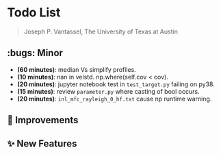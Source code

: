 # Todo List

> Joseph P. Vantassel, The University of Texas at Austin

## :bugs: Minor

- __(60 minutes)__: median Vs simplify profiles.
- __(10 minutes)__: nan in velstd. np.where(self.cov < cov).
- __(20 minutes)__: jupyter notebook test in `test_target.py` failing on py38.
- __(15 minutes)__: review `parameter.py` where casting of bool occurs.
- __(20 minutes)__: `inl_mfc_rayleigh_0_hf.txt` cause np runtime warning.

## :hammer: Improvements

## :sparkles: New Features
